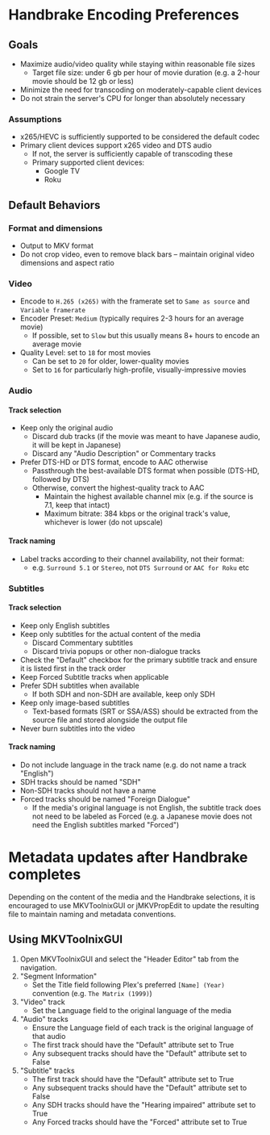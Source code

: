# Handbrake Encoding Preferences

## Goals
* Maximize audio/video quality while staying within reasonable file sizes
  * Target file size: under 6 gb per hour of movie duration (e.g. a 2-hour movie should be 12 gb or less)
* Minimize the need for transcoding on moderately-capable client devices
* Do not strain the server's CPU for longer than absolutely necessary

### Assumptions
* x265/HEVC is sufficiently supported to be considered the default codec
* Primary client devices support x265 video and DTS audio
  * If not, the server is sufficiently capable of transcoding these
  * Primary supported client devices:
    * Google TV
    * Roku

## Default Behaviors

### Format and dimensions
* Output to MKV format
* Do not crop video, even to remove black bars – maintain original video dimensions and aspect ratio

### Video
* Encode to `H.265 (x265)` with the framerate set to `Same as source` and `Variable framerate`
* Encoder Preset: `Medium` (typically requires 2-3 hours for an average movie)
  * If possible, set to `Slow` but this usually means 8+ hours to encode an average movie
* Quality Level: set to `18` for most movies
  * Can be set to `20` for older, lower-quality movies
  * Set to `16` for particularly high-profile, visually-impressive movies

### Audio
#### Track selection
* Keep only the original audio
  * Discard dub tracks (if the movie was meant to have Japanese audio, it will be kept in Japanese)
  * Discard any "Audio Description" or Commentary tracks
* Prefer DTS-HD or DTS format, encode to AAC otherwise
  * Passthrough the best-available DTS format when possible (DTS-HD, followed by DTS)
  * Otherwise, convert the highest-quality track to AAC
    * Maintain the highest available channel mix (e.g. if the source is 7.1, keep that intact)
    * Maximum bitrate: 384 kbps or the original track's value, whichever is lower (do not upscale)

#### Track naming
* Label tracks according to their channel availability, not their format:
  * e.g. `Surround 5.1` or `Stereo`, not `DTS Surround` or `AAC for Roku` etc

### Subtitles
#### Track selection
* Keep only English subtitles
* Keep only subtitles for the actual content of the media
  * Discard Commentary subtitles
  * Discard trivia popups or other non-dialogue tracks
* Check the "Default" checkbox for the primary subtitle track and ensure it is listed first in the track order
* Keep Forced Subtitle tracks when applicable
* Prefer SDH subtitles when available
  * If both SDH and non-SDH are available, keep only SDH
* Keep only image-based subtitles
  * Text-based formats (SRT or SSA/ASS) should be extracted from the source file and stored alongside the output file
* Never burn subtitles into the video

#### Track naming
* Do not include language in the track name (e.g. do not name a track "English")
* SDH tracks should be named "SDH"
* Non-SDH tracks should not have a name
* Forced tracks should be named "Foreign Dialogue"
  * If the media's original language is not English, the subtitle track does not need to be labeled as Forced (e.g. a Japanese movie does not need the English subtitles marked "Forced")

# Metadata updates after Handbrake completes

Depending on the content of the media and the Handbrake selections, it is encouraged to use MKVToolnixGUI or jMKVPropEdit to update the resulting file to maintain naming and metadata conventions.

## Using MKVToolnixGUI
1. Open MKVToolnixGUI and select the "Header Editor" tab from the navigation.
2. "Segment Information"
    * Set the Title field following Plex's preferred `[Name] (Year)` convention (e.g. `The Matrix (1999)`)
3. "Video" track
    * Set the Language field to the original language of the media
4. "Audio" tracks
    * Ensure the Language field of each track is the original language of that audio
    * The first track should have the "Default" attribute set to True
    * Any subsequent tracks should have the "Default" attribute set to False
5. "Subtitle" tracks
    * The first track should have the "Default" attribute set to True
    * Any subsequent tracks should have the "Default" attribute set to False
    * Any SDH tracks should have the "Hearing impaired" attribute set to True
    * Any Forced tracks should have the "Forced" attribute set to True
